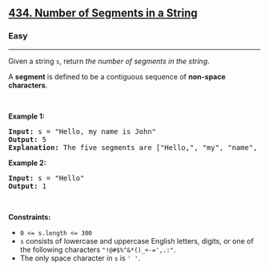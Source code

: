 <h2><a href="https://leetcode.com/problems/number-of-segments-in-a-string">434. Number of Segments in a String</a></h2><h3>Easy</h3><hr><p>Given a string <code>s</code>, return <em>the number of segments in the string</em>.</p>

<p>A <strong>segment</strong> is defined to be a contiguous sequence of <strong>non-space characters</strong>.</p>

<p> </p>
<p><strong class="example">Example 1:</strong></p>

<pre>
<strong>Input:</strong> s = "Hello, my name is John"
<strong>Output:</strong> 5
<strong>Explanation:</strong> The five segments are ["Hello,", "my", "name", "is", "John"]
</pre>

<p><strong class="example">Example 2:</strong></p>

<pre>
<strong>Input:</strong> s = "Hello"
<strong>Output:</strong> 1
</pre>

<p> </p>
<p><strong>Constraints:</strong></p>

<ul>
	<li><code>0 <= s.length <= 300</code></li>
	<li><code>s</code> consists of lowercase and uppercase English letters, digits, or one of the following characters <code>"!@#$%^&*()_+-=',.:"</code>.</li>
	<li>The only space character in <code>s</code> is <code>' '</code>.</li>
</ul>
